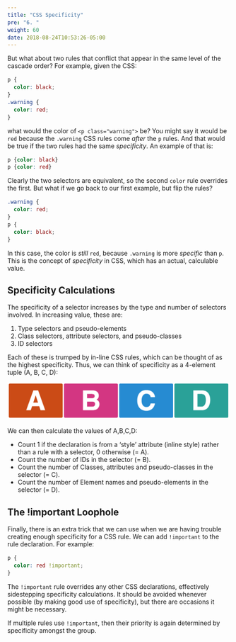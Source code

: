 ```yaml
---
title: "CSS Specificity"
pre: "6. "
weight: 60
date: 2018-08-24T10:53:26-05:00
---
```


But what about two rules that conflict that appear in the same level of the cascade order? For example, given the CSS:

```css
p {
  color: black;
}
.warning {
  color: red;
}
```

what would the color of `<p class="warning">` be?  You might say it would be `red` because the `.warning` CSS rules come _after_ the `p` rules.  And that would be true if the two rules had the same _specificity_.  An example of that is:

```css
p {color: black}
p {color: red}
```

Clearly the two selectors are equivalent, so the second `color` rule overrides the first.  But what if we go back to our first example, but flip the rules?

```css
.warning {
  color: red;
}
p {
  color: black;
}
```

In this case, the color is _still_ `red`, because `.warning` is more _specific_ than `p`.  This is the concept of _specificity_ in CSS, which has an actual, calculable value.

## Specificity Calculations

The specificity of a selector increases by the type and number of selectors involved.  In increasing value, these are:

1. Type selectors and pseudo-elements 
2. Class selectors, attribute selectors, and pseudo-classes 
3. ID selectors 

Each of these is trumped by in-line CSS rules, which can be thought of as the highest specificity.  Thus, we can think of specificity as a 4-element tuple (A, B, C, D):

![Specificity Tuple](/images/B.6.1.png)

We can then calculate the values of A,B,C,D:
* Count 1 if the declaration is from a ‘style’ attribute (inline style) rather than a rule with a selector, 0 otherwise (= A).
* Count the number of IDs in the selector (= B).
* Count the number of Classes, attributes and pseudo-classes in the selector (= C).
* Count the number of Element names and pseudo-elements in the selector (= D).

## The !important Loophole

Finally, there is an extra trick that we can use when we are having trouble creating enough specificity for a CSS rule.  We can add `!important` to the rule declaration.  For example:

```css
p {
  color: red !important;
}
```

The `!important` rule overrides any other CSS declarations, effectively sidestepping specificity calculations.  It should be avoided whenever possible (by making good use of specificity), but there are occasions it might be necessary.

If multiple rules use `!important`, then their priority is again determined by specificity amongst the group.

